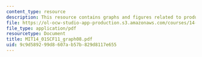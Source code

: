 ```yaml
---
content_type: resource
description: This resource contains graphs and figures related to producer theory.
file: https://ol-ocw-studio-app-production.s3.amazonaws.com/courses/14-01sc-principles-of-microeconomics-fall-2011/9c9d589299d8607ab57b829d8117e655_MIT14_01SCF11_graph08.pdf
file_type: application/pdf
resourcetype: Document
title: MIT14_01SCF11_graph08.pdf
uid: 9c9d5892-99d8-607a-b57b-829d8117e655
---
```

